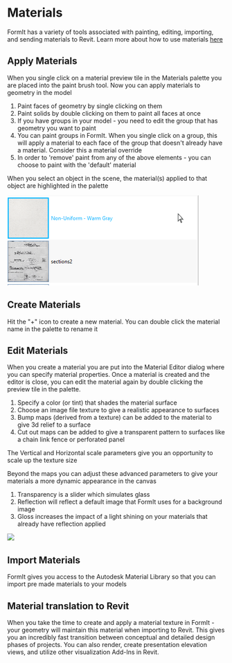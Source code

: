 # Materials

FormIt has a variety of tools associated with painting, editing, importing, and sending materials to Revit. Learn more about how to use materials [here](/Building-the-Farnsworth-House/Materials.md)

## Apply Materials

When you single click on a material preview tile in the Materials palette you are placed into the paint brush tool. Now you can apply materials to geometry in the model

1. Paint faces of geometry by single clicking on them
2. Paint solids by double clicking on them to paint all faces at once
3. If you have groups in your model - you need to edit the group that has geometry you want to paint
4. You can paint groups in FormIt. When you single click on a group, this will apply a material to each face of the group that doesn't already have a material. Consider this a material override
5. In order to 'remove' paint from any of the above elements - you can choose to paint with the 'default' material

When you select an object in the scene, the material\(s\) applied to that object are highlighted in the palette

![](/tool-library/images/material_selected.png)

## Create Materials

Hit the "+" icon to create a new material. You can double click the material name in the palette to rename it

## Edit Materials

When you create a material you are put into the Material Editor dialog where you can specify material properties. Once a material is created and the editor is close, you can edit the material again by double clicking the preview tile in the palette.

1. Specify a color \(or tint\) that shades the material surface
2. Choose an image file texture to give a realistic appearance to surfaces
3. Bump maps \(derived from a texture\) can be added to the material to give 3d relief to a surface
4. Cut out maps can be added to give a transparent pattern to surfaces like a chain link fence or perforated panel

The Vertical and Horizontal scale parameters give you an opportunity to scale up the texture size

Beyond the maps you can adjust these advanced parameters to give your materials a more dynamic appearance in the canvas

1. Transparency is a slider which simulates glass
2. Reflection will reflect a default image that FormIt uses for a background image
3. Gloss increases the impact of a light shining on your materials that already have reflection applied

![](/assets/material_edit.png)

## Import Materials

FormIt gives you access to the Autodesk Material Library so that you can import pre made materials to your models

## Material translation to Revit

When you take the time to create and apply a material texture in FormIt - your geometry will maintain this material when importing to Revit. This gives you an incredibly fast transition between conceptual and detailed design phases of projects. You can also render, create presentation elevation views, and utilize other visualization Add-Ins in Revit.

